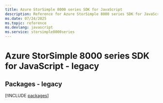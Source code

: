 ```yaml
---
title: Azure StorSimple 8000 series SDK for JavaScript
description: Reference for Azure StorSimple 8000 series SDK for JavaScript
ms.date: 07/24/2025
ms.topic: reference
ms.devlang: javascript
ms.service: storsimple8000series
---
```

# Azure StorSimple 8000 series SDK for JavaScript - legacy
## Packages - legacy
[!INCLUDE [packages](storsimple-8000-series-index.md)]